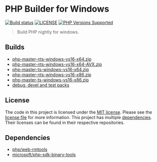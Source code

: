 # PHP Builder for Windows

<a href="https://github.com/shivammathur/php-builder-windows" title="PHP Builder Windows"><img alt="Build status" src="https://github.com/shivammathur/php-builder-windows/workflows/Build%20PHP/badge.svg"></a>
<a href="https://github.com/shivammathur/php-builder-windows/blob/main/LICENSE" title="license"><img alt="LICENSE" src="https://img.shields.io/badge/license-MIT-428f7e.svg"></a>
<a href="https://github.com/shivammathur/php-builder-windows#Builds" title="builds"><img alt="PHP Versions Supported" src="https://img.shields.io/badge/php-%3E%3D%208.0-8892BF.svg"></a>

> Build PHP nightly for windows.

## Builds
- [php-master-nts-windows-vs16-x64.zip](https://dl.bintray.com/shivammathur/php/php-master-nts-windows-vs16-x64.zip)
- [php-master-nts-windows-vs16-x64-AVX.zip](https://dl.bintray.com/shivammathur/php/php-master-nts-windows-vs16-x64-AVX.zip)
- [php-master-ts-windows-vs16-x64.zip](https://dl.bintray.com/shivammathur/php/php-master-ts-windows-vs16-x64.zip)
- [php-master-nts-windows-vs16-x86.zip](https://dl.bintray.com/shivammathur/php/php-master-nts-windows-vs16-x86.zip)
- [php-master-ts-windows-vs16-x86.zip](https://dl.bintray.com/shivammathur/php/php-master-ts-windows-vs16-x86.zip)
- [debug, devel and test packs](https://bintray.com/shivammathur/php/8.0-windows#files)

## License

The code in this project is licensed under the [MIT license](http://choosealicense.com/licenses/mit/).
Please see the [license file](LICENSE) for more information. This project has multiple [dependencies](#dependencies "Dependencies for this project"). Their licenses can be found in their respective repositories.

## Dependencies

- [php/web-rmtools](https://github.com/php/web-rmtools)
- [microsoft/php-sdk-binary-tools](https://github.com/microsoft/php-sdk-binary-tools)
